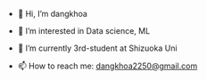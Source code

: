 - 👋 Hi, I’m dangkhoa
- 👀 I’m interested in Data science, ML
- 🌱 I’m currently 3rd-student at Shizuoka Uni

- 📫 How to reach me: dangkhoa2250@gmail.com


